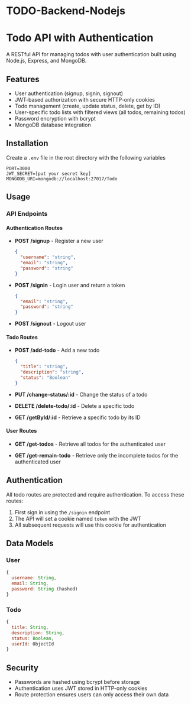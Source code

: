 # TODO-Backend-Nodejs
# Todo API with Authentication

A RESTful API for managing todos with user authentication built using Node.js, Express, and MongoDB.

## Features
- User authentication (signup, signin, signout)
- JWT-based authorization with secure HTTP-only cookies
- Todo management (create, update status, delete, get by ID)
- User-specific todo lists with filtered views (all todos, remaining todos)
- Password encryption with bcrypt
- MongoDB database integration

## Installation
Create a `.env` file in the root directory with the following variables
```
PORT=3000
JWT_SECRET=[put your secret key]
MONGODB_URI=mongodb://localhost:27017/Todo
```

## Usage
### API Endpoints
#### Authentication Routes

- **POST /signup** - Register a new user
  ```json
  {
    "username": "string",
    "email": "string",
    "password": "string"
  }
  ```

- **POST /signin** - Login user and return a token
  ```json
  {
    "email": "string",
    "password": "string"
  }
  ```

- **POST /signout** - Logout user

#### Todo Routes

- **POST /add-todo** - Add a new todo
  ```json
  {
    "title": "string",
    "description": "string",
    "status": "Boolean"
  }
  ```

- **PUT /change-status/:id** - Change the status of a todo

- **DELETE /delete-todo/:id** - Delete a specific todo

- **GET /getById/:id** - Retrieve a specific todo by its ID

#### User Routes

- **GET /get-todos** - Retrieve all todos for the authenticated user

- **GET /get-remain-todo** - Retrieve only the incomplete todos for the authenticated user

## Authentication

All todo routes are protected and require authentication. To access these routes:

1. First sign in using the `/signin` endpoint
2. The API will set a cookie named `token` with the JWT
3. All subsequent requests will use this cookie for authentication

## Data Models

### User

```javascript
{
  username: String,
  email: String,
  password: String (hashed)
}
```

### Todo

```javascript
{
  title: String,
  description: String,
  status: Boolean,
  userId: ObjectId
}
```

## Security

- Passwords are hashed using bcrypt before storage
- Authentication uses JWT stored in HTTP-only cookies
- Route protection ensures users can only access their own data
